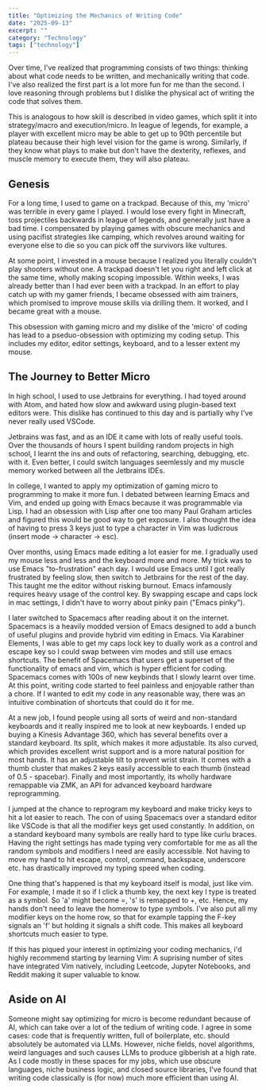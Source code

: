 ```yaml
---
title: "Optimizing the Mechanics of Writing Code"
date: "2025-09-13"
excerpt: ""
category: "Technology"
tags: ["technology"]
---
```


Over time, I've realized that programming consists of two things: thinking about what code needs to be written, and mechanically writing that code. I've also realized the first part is a lot more fun for me than the second. I love reasoning through problems but I dislike the physical act of writing the code that solves them.

This is analogous to how skill is described in video games, which split it into strategy/macro and execution/micro. In league of legends, for example, a player with excellent micro may be able to get up to 90th percentile but plateau because their high level vision for the game is wrong. Similarly, if they know what plays to make but don't have the dexterity, reflexes, and muscle memory to execute them, they will also plateau.

## Genesis

For a long time, I used to game on a trackpad. Because of this, my 'micro' was terrible in every game I played. I would lose every fight in Minecraft, toss projectiles backwards in league of legends, and generally just have a bad time. I compensated by playing games with obscure mechanics and using pacifist strategies like camping, which revolves around waiting for everyone else to die so you can pick off the survivors like vultures.

At some point, I invested in a mouse because I realized you literally couldn't play shooters without one. A trackpad doesn't let you right and left click at the same time, wholly making scoping impossible. Within weeks, I was already better than I had ever been with a trackpad. In an effort to play catch up with my gamer friends, I became obsessed with aim trainers, which promised to improve mouse skills via drilling them. It worked, and I became great with a mouse.

This obsession with gaming micro and my dislike of the 'micro' of coding has lead to a pseduo-obsession with optimizing my coding setup. This includes my editor, editor settings, keyboard, and to a lesser extent my mouse.

## The Journey to Better Micro

In high school, I used to use Jetbrains for everything. I had toyed around with Atom, and hated how slow and awkward using plugin-based text editors were. This dislike has continued to this day and is partially why I've never really used VSCode. 

Jetbrains was fast, and as an IDE it came with lots of really useful tools. Over the thousands of hours I spent building random projects in high school, I learnt the ins and outs of refactoring, searching, debugging, etc. with it. Even better, I could switch languages seemlessly and my muscle memory worked between all the Jetbrains IDEs. 

In college, I wanted to apply my optimization of gaming micro to programming to make it more fun. I debated between learning Emacs and Vim, and ended up going with Emacs because it was programmable via Lisp. I had an obsession with Lisp after one too many Paul Graham articles and figured this would be good way to get exposure. I also thought the idea of having to press 3 keys just to type a character in Vim was ludicrous (insert mode -> character -> esc). 

Over months, using Emacs made editing a lot easier for me. I gradually used my mouse less and less and the keyboard more and more. My trick was to use Emacs "to-frustration" each day. I would use Emacs until I got really frustrated by feeling slow, then switch to Jetbrains for the rest of the day. This taught me the editor without risking burnout. Emacs infamously requires heavy usage of the control key. By swapping escape and caps lock in mac settings, I didn't have to worry about pinky pain ("Emacs pinky").

I later switched to Spacemacs after reading about it on the internet. Spacemacs is a heavily modded version of Emacs designed to add a bunch of useful plugins and provide hybrid vim editing in Emacs. Via Karabiner Elements, I was able to get my caps lock key to dually work as a control and escape key so I could swap between vim modes and still use emacs shortcuts. The benefit of Spacemacs that users get a superset of the functionality of emacs and vim, which is hyper efficient for coding. Spacemacs comes with 100s of new keybinds that I slowly learnt over time. At this point, writing code started to feel painless and enjoyable rather than a chore. If I wanted to edit my code in any reasonable way, there was an intuitive combination of shortcuts that could do it for me.

At a new job, I found people using all sorts of weird and non-standard keyboards and it really inspired me to look at new keyboards. I ended up buying a Kinesis Advantage 360, which has several benefits over a standard keyboard. Its split, which makes it more adjustable. Its also curved, which provides excellent wrist support and is a more natural position for most hands. It has an adjustable tilt to prevent wrist strain. It comes with a thumb cluster that makes 2 keys easily accessible to each thumb (instead of 0.5 - spacebar). Finally and most importantly, its wholly hardware remappable via ZMK, an API for advanced keyboard hardware reprogramming.

I jumped at the chance to reprogram my keyboard and make tricky keys to hit a lot easier to reach. The con of using Spacemacs over a standard editor like VSCode is that all the modifier keys get used constantly. In addition, on a standard keyboard many symbols are really hard to type like curlu braces. Having the right settings has made typing very comfortable for me as all the random symbols and modifiers I need are easily accessible. Not having to move my hand to hit escape, control, command, backspace, underscore etc. has drastically improved my typing speed when coding.

One thing that's happened is that my keyboard itself is modal, just like vim. For example, I made it so if I click a thumb key, the next key I type is treated as a symbol. So 'a' might become =, 's' is remapped to +, etc. Hence, my hands don't need to leave the homerow to type symbols. I've also put all my modifier keys on the home row, so that for example tapping the F-key signals an 'f' but holding it signals a shift code. This makes all keyboard shortcuts much easier to type.

If this has piqued your interest in optimizing your coding mechanics, i'd highly recommend starting by learning Vim: A suprising number of sites have integrated Vim natively, including Leetcode, Jupyter Notebooks, and Reddit making it super valuable to know.

## Aside on AI

Someone might say optimizing for micro is become redundant because of AI, which can take over a lot of the tedium of writing code. I agree in some cases: code that is frequently written, full of boilerplate, etc. should absolutely be automated via LLMs. However, niche fields, novel algorithms, weird languages and such causes LLMs to produce gibberish at a high rate. As I code mostly in these spaces for my jobs, which use obscure languages, niche business logic, and closed source libraries, I've found that writing code classically is (for now) much more efficient than using AI.